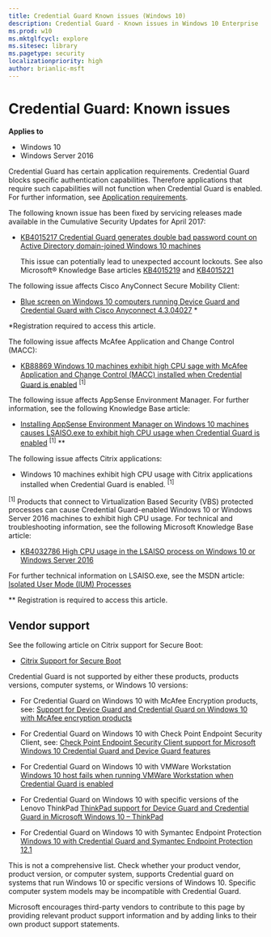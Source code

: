 ```yaml
---
title: Credential Guard Known issues (Windows 10)
description: Credential Guard - Known issues in Windows 10 Enterprise
ms.prod: w10
ms.mktglfcycl: explore
ms.sitesec: library
ms.pagetype: security
localizationpriority: high
author: brianlic-msft
---
```


#  Credential Guard: Known issues 

**Applies to**
-   Windows 10
-   Windows Server 2016
 
Credential Guard has certain application requirements. Credential Guard blocks specific authentication capabilities. Therefore applications that require such capabilities will not function when Credential Guard is enabled. For further information, see [Application requirements](https://docs.microsoft.com/en-us/windows/access-protection/credential-guard/credential-guard-requirements#application-requirements). 

The following known issue has been fixed by servicing releases made available in the Cumulative Security Updates for April 2017:

-	 [KB4015217 Credential Guard generates double bad password count on Active Directory domain-joined Windows 10 machines](https://support.microsoft.com/en-us/help/4015217/windows-10-update-kb4015217)

     This issue can potentially lead to unexpected account lockouts. See also Microsoft® Knowledge Base articles [KB4015219](https://support.microsoft.com/en-us/help/4015219/windows-10-update-kb4015219) and 
[KB4015221](https://support.microsoft.com/en-us/help/4015221/windows-10-update-kb4015221)

The following issue affects Cisco AnyConnect Secure Mobility Client:

-	[Blue screen on Windows 10 computers running Device Guard and Credential Guard with Cisco Anyconnect 4.3.04027](https://quickview.cloudapps.cisco.com/quickview/bug/CSCvc66692) \*

*Registration required to access this article. 

The following issue affects McAfee Application and Change Control (MACC):
-	[KB88869 Windows 10 machines exhibit high CPU  sage with McAfee Application and Change Control (MACC) installed when Credential Guard is enabled](https://kc.mcafee.com/corporate/index?page=content&id=KB88869) <sup>[1]</sup>
   

The following issue affects AppSense Environment Manager.
  For further information, see the following Knowledge Base article:
-	[Installing AppSense Environment Manager on Windows 10 machines causes LSAISO.exe to exhibit high CPU usage when Credential Guard is enabled](http://www.appsense.com/kb/160525073917945) <sup>[1]</sup> \**

The following issue affects Citrix applications:
-	 Windows 10 machines exhibit high CPU usage with Citrix applications installed when Credential Guard is enabled. <sup>[1]</sup>

<sup>[1]</sup> Products that connect to Virtualization Based Security (VBS) protected processes can cause Credential Guard-enabled Windows 10 or Windows Server 2016 machines to exhibit high CPU usage. For technical and troubleshooting information, see the following Microsoft Knowledge Base article:

-	 [KB4032786 High CPU usage in the LSAISO process on Windows 10 or Windows Server 2016](https://support.microsoft.com/en-us/help/4032786)
    
For further technical information on LSAISO.exe, see the MSDN article: [Isolated User Mode (IUM) Processes](https://msdn.microsoft.com/library/windows/desktop/mt809132(v=vs.85).aspx)
    

  \** Registration is required to access this article.


## Vendor support

See the following article on Citrix support for Secure Boot:
-	[Citrix Support for Secure Boot](https://www.citrix.com/blogs/2016/12/08/windows-server-2016-hyper-v-secure-boot-support-now-available-in-xenapp-7-12/)

Credential Guard is not supported by either these products, products versions, computer systems, or Windows 10 versions:

-	For Credential Guard on Windows 10 with McAfee Encryption products, see:
[Support for Device Guard and Credential Guard on Windows 10 with McAfee encryption products](https://kc.mcafee.com/corporate/index?page=content&id=KB86009)

-	For Credential Guard on Windows 10 with Check Point Endpoint Security Client, see:
[Check Point Endpoint Security Client support for Microsoft Windows 10 Credential Guard and Device Guard features](https://supportcenter.checkpoint.com/supportcenter/portal?eventSubmit_doGoviewsolutiondetails=&solutionid=sk113912)

-	For Credential Guard on Windows 10 with VMWare Workstation
[Windows 10 host fails when running VMWare Workstation when Credential Guard is enabled](https://kb.vmware.com/selfservice/microsites/search.do?language=en_US&cmd=displayKC&externalId=2146361)

-	For Credential Guard on Windows 10 with specific versions of the Lenovo ThinkPad
[ThinkPad support for Device Guard and Credential Guard in Microsoft Windows 10 – ThinkPad](https://support.lenovo.com/in/en/solutions/ht503039)

-	For Credential Guard on Windows 10 with Symantec Endpoint Protection
[Windows 10 with Credential Guard and Symantec Endpoint Protection 12.1](https://www.symantec.com/connect/forums/windows-10-device-guard-credentials-guard-and-sep-121)

 This is not a comprehensive list. Check whether your product vendor, product version, or computer system, supports Credential guard on systems that run Windows 10 or specific versions of Windows 10. Specific computer system models may be incompatible with Credential Guard. 

 Microsoft encourages third-party vendors to contribute to this page by providing relevant product support information and by adding links to their own product support statements.